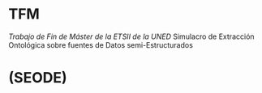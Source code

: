 # TFM
*Trabajo de Fin de Máster de la ETSII de la UNED*
Simulacro de Extracción Ontológica sobre fuentes de Datos semi-Estructurados
# (SEODE)
